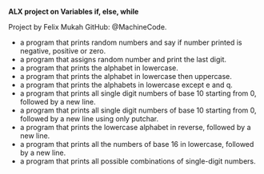 **ALX project on Variables if, else, while**

Project by Felix Mukah
GitHub: @MachineCode.

- a program that prints random numbers and say if number printed is negative, positive or zero.
- a program that assigns random number and print the last digit.
- a program that prints the alphabet in lowercase.
- a program that prints the alphabet in lowercase then uppercase.
- a program that prints the alphabets in lowercase except e and q.
- a program that prints all single digit numbers of base 10 starting from 0, followed by a new line.
- a program that prints all single digit numbers of base 10 starting from 0, followed by a new line using only putchar.
- a program that prints the lowercase alphabet in reverse, followed by a new line.
- a program that prints all the numbers of base 16 in lowercase, followed by a new line.
- a program that prints all possible combinations of single-digit numbers.
